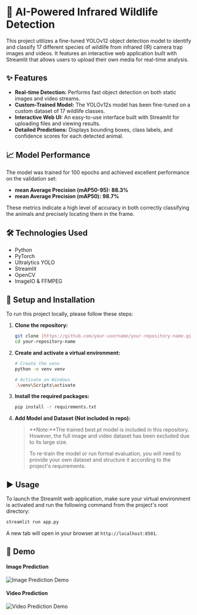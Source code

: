 # 🤖 AI-Powered Infrared Wildlife Detection

This project utilizes a fine-tuned YOLOv12 object detection model to identify and classify 17 different species of wildlife from infrared (IR) camera trap images and videos. It features an interactive web application built with Streamlit that allows users to upload their own media for real-time analysis.

## ✨ Features

* **Real-time Detection:** Performs fast object detection on both static images and video streams.
* **Custom-Trained Model:** The YOLOv12s model has been fine-tuned on a custom dataset of 17 wildlife classes.
* **Interactive Web UI:** An easy-to-use interface built with Streamlit for uploading files and viewing results.
* **Detailed Predictions:** Displays bounding boxes, class labels, and confidence scores for each detected animal.

## 📈 Model Performance

The model was trained for 100 epochs and achieved excellent performance on the validation set:

* **mean Average Precision (mAP50-95):** **88.3%**
* **mean Average Precision (mAP50):** **98.7%**

These metrics indicate a high level of accuracy in both correctly classifying the animals and precisely locating them in the frame.

## 🛠️ Technologies Used

* Python
* PyTorch
* Ultralytics YOLO
* Streamlit
* OpenCV
* ImageIO & FFMPEG

## 🚀 Setup and Installation

To run this project locally, please follow these steps:

1.  **Clone the repository:**
    ```bash
    git clone [https://github.com/your-username/your-repository-name.git](https://github.com/your-username/your-repository-name.git)
    cd your-repository-name
    ```

2.  **Create and activate a virtual environment:**
    ```bash
    # Create the venv
    python -m venv venv

    # Activate on Windows
    .\venv\Scripts\activate
    ```

3.  **Install the required packages:**
    ```bash
    pip install -r requirements.txt
    ```

4.  **Add Model and Dataset (Not included in repo):**
    > **Note:**The trained best.pt model is included in this repository. However, the full image and video dataset has been excluded due to its large size.
    >
    > To re-train the model or run formal evaluation, you will need to provide your own dataset and structure it according to the project's requirements.

## ▶️ Usage

To launch the Streamlit web application, make sure your virtual environment is activated and run the following command from the project's root directory:

```bash
streamlit run app.py
```
A new tab will open in your browser at `http://localhost:8501`.

## 📸 Demo

#### Image Prediction
![Image Prediction Demo](path/to/your/image_demo_screenshot.jpg)

#### Video Prediction
![Video Prediction Demo](path/to/your/video_demo_screenshot.jpg)
